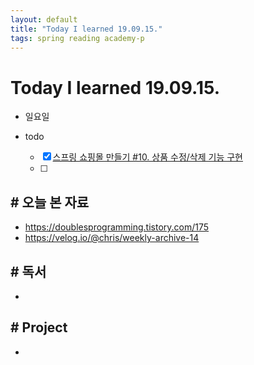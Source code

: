 ```yaml
---
layout: default
title: "Today I learned 19.09.15."
tags: spring reading academy-p
---
```


# Today I learned 19.09.15.
- 일요일
- todo

  - [x] [스프링 쇼핑몰 만들기 #10. 상품 수정/삭제 기능 구현](https://kuzuro.blogspot.com/2018/10/10.html)
  - [ ] 



## # 오늘 본 자료

- https://doublesprogramming.tistory.com/175
- https://velog.io/@chris/weekly-archive-14



## # 독서

- 



## # Project

- 


